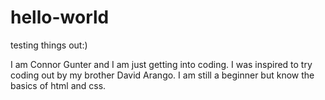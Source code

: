 # hello-world

testing things out:)

I am Connor Gunter and I am just getting into coding. I was inspired to try coding out by my brother David Arango. I am still a beginner but know the basics of html and css.
